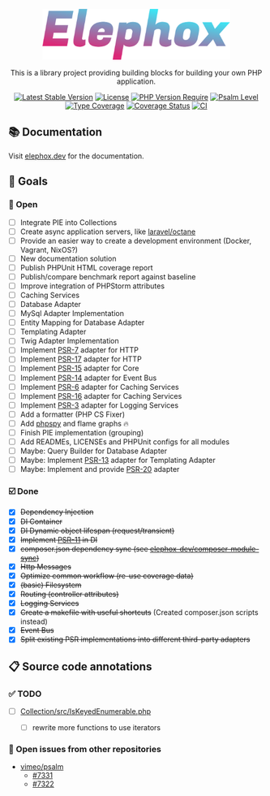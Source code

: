 <p align=center>
  <img src="https://raw.githubusercontent.com/elephox-dev/.github/main/profile/logo.svg" alt="Elephox Logo" height=100>
</p>

<p align=center>
  This is a library project providing building blocks for building your own PHP application.
</p>

<p align="center">
  <a href="https://packagist.org/packages/elephox/framework"><img src="https://poser.pugx.org/elephox/framework/v" alt="Latest Stable Version"></a>
  <a href="https://packagist.org/packages/elephox/framework"><img src="https://poser.pugx.org/elephox/framework/license" alt="License"></a>
  <a href="https://packagist.org/packages/elephox/framework"><img src="https://poser.pugx.org/elephox/framework/require/php" alt="PHP Version Require"></a>
  <a href="https://shepherd.dev/github/elephox-dev/framework"><img src="https://shepherd.dev/github/elephox-dev/framework/level.svg" alt="Psalm Level"></a>
  <a href="https://shepherd.dev/github/elephox-dev/framework"><img src="https://shepherd.dev/github/elephox-dev/framework/coverage.svg" alt="Type Coverage"></a>
  <a href="https://coveralls.io/github/elephox-dev/framework?branch=main"><img src="https://coveralls.io/repos/github/elephox-dev/framework/badge.svg?branch=main" alt="Coverage Status"></a>
  <a href="https://github.com/elephox-dev/framework/actions/workflows/ci.yml"><img src="https://github.com/elephox-dev/framework/actions/workflows/ci.yml/badge.svg" alt="CI"></a>
</p>

## 📚 Documentation

Visit [elephox.dev](https://elephox.dev) for the documentation.

## 🎯 Goals

### 🔳 Open

- [ ] Integrate PIE into Collections
- [ ] Create async application servers, like [laravel/octane](https://github.com/laravel/octane)
- [ ] Provide an easier way to create a development environment (Docker, Vagrant, NixOS?)
- [ ] New documentation solution
- [ ] Publish PHPUnit HTML coverage report
- [ ] Publish/compare benchmark report against baseline
- [ ] Improve integration of PHPStorm attributes
- [ ] Caching Services
- [ ] Database Adapter
- [ ] MySql Adapter Implementation
- [ ] Entity Mapping for Database Adapter
- [ ] Templating Adapter
- [ ] Twig Adapter Implementation
- [ ] Implement [PSR-7](https://www.php-fig.org/psr/psr-7) adapter for HTTP
- [ ] Implement [PSR-17](https://www.php-fig.org/psr/psr-17) adapter for HTTP
- [ ] Implement [PSR-15](https://www.php-fig.org/psr/psr-15) adapter for Core
- [ ] Implement [PSR-14](https://www.php-fig.org/psr/psr-14) adapter for Event Bus
- [ ] Implement [PSR-6](https://www.php-fig.org/psr/psr-6) adapter for Caching Services
- [ ] Implement [PSR-16](https://www.php-fig.org/psr/psr-16) adapter for Caching Services
- [ ] Implement [PSR-3](https://www.php-fig.org/psr/psr-3) adapter for Logging Services
- [ ] Add a formatter (PHP CS Fixer)
- [ ] Add [phpspy](https://github.com/adsr/phpspy) and flame graphs 🔥
- [ ] Finish PIE implementation (grouping)
- [ ] Add READMEs, LICENSEs and PHPUnit configs for all modules
- [ ] Maybe: Query Builder for Database Adapter
- [ ] Maybe: Implement [PSR-13](https://www.php-fig.org/psr/psr-13) adapter for Templating Adapter
- [ ] Maybe: Implement and provide [PSR-20](https://github.com/php-fig/fig-standards/blob/master/proposed/clock.md) adapter

### ☑️ Done

- [x] ~~Dependency Injection~~
- [x] ~~DI Container~~
- [x] ~~DI Dynamic object lifespan (request/transient)~~
- [x] ~~Implement [PSR-11](https://www.php-fig.org/psr/psr-11) in DI~~
- [x] ~~composer.json dependency sync (see [elephox-dev/composer-module-sync](https://github.com/elephox-dev/composer-module-sync))~~
- [x] ~~Http Messages~~
- [x] ~~Optimize common workflow (re-use coverage data)~~
- [x] ~~(basic) Filesystem~~
- [x] ~~Routing (controller attributes)~~
- [x] ~~Logging Services~~
- [x] ~~Create a makefile with useful shortcuts~~ (Created composer.json scripts instead)
- [x] ~~Event Bus~~
- [x] ~~Split existing PSR implementations into different third-party adapters~~

<!-- start annotations -->

## 📋 Source code annotations

### ✅ TODO

- [ ] [Collection/src/IsKeyedEnumerable.php](https://github.com/elephox-dev/framework/tree/main/modules/Collection/src/IsKeyedEnumerable.php)
  - [ ] rewrite more functions to use iterators


### 🚧 Open issues from other repositories

- [vimeo/psalm](https://github.com/vimeo/psalm)
  - [#7331](https://github.com/vimeo/psalm/issues/7331)
  - [#7322](https://github.com/vimeo/psalm/issues/7322)

<!-- end annotations -->
